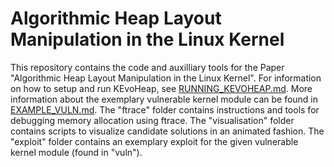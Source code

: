 # Algorithmic Heap Layout Manipulation in the Linux Kernel

This repository contains the code and auxilliary tools for the Paper "Algorithmic Heap Layout Manipulation in the Linux Kernel". For information on how to setup and run KEvoHeap, see [RUNNING_KEVOHEAP.md](https://github.com/fkie-cad/Algorithmic-Heap-Layout-Manipulation-in-the-Linux-Kernel/blob/main/RUNNING_KEVOHEAP.md). More information about the exemplary vulnerable kernel module can be found in [EXAMPLE_VULN.md](https://github.com/fkie-cad/Algorithmic-Heap-Layout-Manipulation-in-the-Linux-Kernel.git/blob/main/EXAMPLE_VULN.md). The "ftrace" folder contains instructions and tools for debugging memory allocation using ftrace. The "visualisation" folder contains scripts to visualize candidate solutions in an animated fashion. The "exploit" folder contains an exemplary exploit for the given vulnerable kernel module (found in "vuln").
